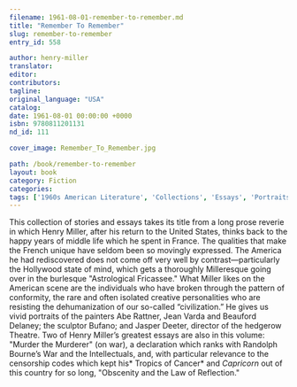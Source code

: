 ```yaml
---
filename: 1961-08-01-remember-to-remember.md
title: "Remember To Remember"
slug: remember-to-remember
entry_id: 558

author: henry-miller
translator: 
editor: 
contributors: 
tagline: 
original_language: "USA"
catalog: 
date: 1961-08-01 00:00:00 +0000 
isbn: 9780811201131
nd_id: 111

cover_image: Remember_To_Remember.jpg

path: /book/remember-to-remember
layout: book
category: Fiction
categories: 
tags: ['1960s American Literature', 'Collections', 'Essays', 'Portraits', 'Reverie', 'Short Stories']
---
```

This collection of stories and essays takes its title from a long prose reverie in which Henry Miller, after his return to the United States, thinks back to the happy years of middle life which he spent in France. The qualities that make the French unique have seldom been so movingly expressed. The America he had rediscovered does not come off very well by contrast—particularly the Hollywood state of mind, which gets a thoroughly Milleresque going over in the burlesque "Astrological Fricassee." What Miller likes on the American scene are the individuals who have broken through the pattern of conformity, the rare and often isolated creative personalities who are resisting the dehumanization of our so-called “civilization.” He gives us vivid portraits of the painters Abe Rattner, Jean Varda and Beauford Delaney; the sculptor Bufano; and Jasper Deeter, director of the hedgerow Theatre. Two of Henry Miller’s greatest essays are also in this volume: "Murder the Murderer" (on war), a declaration which ranks with Randolph Bourne’s War and the Intellectuals, and, with particular relevance to the censorship codes which kept his* Tropics of Cancer* and *Capricorn* out of this country for so long, "Obscenity and the Law of Reflection."





